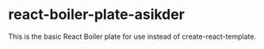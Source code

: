 # react-boiler-plate-asikder
This is the basic React Boiler plate for use instead of create-react-template. 
